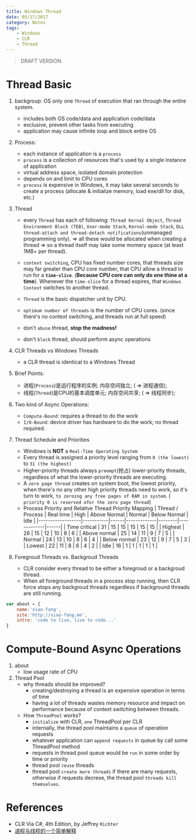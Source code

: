 ```yaml
---
title: Windows Thread
date: 05/17/2017
category: Notes
tags:
    - Windows
    - CLR
    - Thread
---
```


> DRAFT VERSION

# Thread Basic
1. backgroup: OS only one `Thread` of execution that ran through the entire system.
    - includes both OS code/data and application code/data
    - exclusive, prevent other tasks from executing
    - application may cause infinite loop and block entire OS

2. Process:
    - each instance of application is a `process`
    - `process` is a collection of resources that's used by a single instance of application
    - virtual address space, isolated domain protection
    - depends on and limit to CPU cores
    - `process` is expensive in Windows, it may take several seconds to create a process (allocate & initialize memory, load exe/dll for disk, etc.)

3. Thread
    - every `Thread` has each of following: `Thread Kernal Object`, `Thread Environment Block (TEB)`, `User-mode Stack`, `Kernal-mode Stack`, `DLL thread-attach and thread-detach notifications`(unmanaged programming only). => all these would be allocated when creating a thread => so a thread itself may take some momery space (at least 1MB+ per thread).

    - `context switching`, CPU has fixed number cores, that threads size may far greater than CPU core number, that CPU allow a thread to run for a **`time-slice`**. (__Because CPU core can only do one thine at a time__). Whenever the `time-slice` for a thread expires, that `Windows Context` switches to another thread.
    - `Thread` is the basic dispatcher unit by CPU.
    - `optimum number of threads` is the number of CPU cores. (since there's no context switching, and threads run at full speed)
    - don't `abuse` thread, __stop the madness!__
    - don't `block` thread, should perform async operations

4. CLR Threads vs Windows Threads
    - a CLR thread is identical to a Windows Thread

5. Brief Points:
    - 进程(`Process`)是运行程序的实例; 内存空间独立; ( => 进程通信);
    - 线程(`Thread`)是CPU的基本调度单元; 内存空间共享; ( => 线程同步);

6. Two kind of Async Operations:
    - `Compute-Bound`:  requires a thread to do the work
    - `I/O-Bound`:  device driver has hardware to do the work; no thread required.

7. Thread Schedule and Priorities
    - Windows is **NOT** a `Real-Time Operating System`
    - Every thread is assigned a priority level ranging from `0 (the lowest)` to `31 (the highest)`
    - Higher-priority threads always `preempt`(抢占) lower-priority threads, regardless of what the lower-priority threads are executing.
    - A `zero page thread` creates on system boot, the lowest priority, when there's no any other high priority threads need to work, so it's turn to work, `to zeroing any free pages of RAM in system`. ( `priority 0 is reserved ofor the zero page thread`)
    -  Process Priority and Relative Thread Priority Mapping
        | Thread / Process | Real time | High | Above Normal | Normal | Below Normal | Idle |
        |------------------|-----------|------|-------------|--------|-------------|------|
        | Time critical | 31 | 15 | 15 | 15 | 15 | 15 |
        | Highest | 26 | 15 | 12 | 10 | 8 | 6 |
        | Above normal | 25 | 14 | 11 | 9 | 7 | 5 |
        | Normal | 24 | 13 | 10 | 8 | 6 | 4 |
        | Below normal | 23 | 12 | 9 | 7 | 5 | 3 |
        | Lowest | 22 | 11 | 8 | 6 | 4 | 2 |
        | Idle | 16 | 1 | 1 | 1 | 1 | 1 |

8. Foregroud Threads vs. Backgroud Threads
    -  CLR consider every thread to be either a foregroud or a backgroud thread.
    -  When all foreground threads in a process stop running, then CLR force stops any backgroud threads regardless if background threads are still running.

```javascript
var about = {
    name:'xiao-fang',
    site:'http://xiao-fang.me',
    intro: 'code to live, live to code...'
}
```

# Compute-Bound Async Operations
1. about
    - low usage rate of CPU
2. Thread Pool
    - why threads should be improved?
        -   creating/destroying a thread is an expensive operation in terms of time
        -   having a lot of threads wastes memory resource and impact on performance because of context switching between threads.
    - How `ThreadPool` works?
        - `initialize` with CLR, `one` ThreadPool per CLR
        - internally, the thread pool maintains a `queue` of operation requests
        - whatever application can `append requests` in queue by call some ThreadPool method
        - requests in thread pool queue would be `run` in some order by time or priority
        - thread pool `reuse` threads
        - thread pool `create more threads` if there are many requests, otherwise if requests decrese, the thread pool `threads kill themselves`.


# References

- CLR Via C#, 4th Edition, by Jeffrey `Richter`
- [进程与线程的一个简单解释](http://www.ruanyifeng.com/blog/2013/04/processes_and_threads.html)